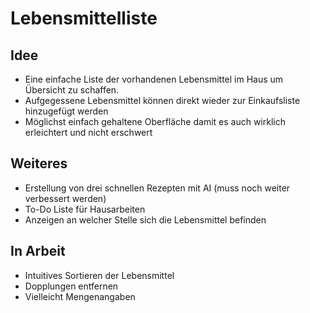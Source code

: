 # Lebensmittelliste
## Idee
- Eine einfache Liste der vorhandenen Lebensmittel im Haus um Übersicht zu schaffen.
- Aufgegessene Lebensmittel können direkt wieder zur Einkaufsliste hinzugefügt werden
- Möglichst einfach gehaltene Oberfläche damit es auch wirklich erleichtert und nicht erschwert

## Weiteres
- Erstellung von drei schnellen Rezepten mit AI (muss noch weiter verbessert werden)
- To-Do Liste für Hausarbeiten
- Anzeigen an welcher Stelle sich die Lebensmittel befinden

## In Arbeit
- Intuitives Sortieren der Lebensmittel
- Dopplungen entfernen
- Vielleicht Mengenangaben
